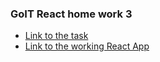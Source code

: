 ### GoIT React home work 3
* [Link to the task](https://github.com/goitacademy/react-homework/tree/master/homework-03)
* [Link to the working React App](https://imykhailychenko.github.io/goit-react-hw-03-phonebook/)